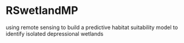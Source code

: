 # RSwetlandMP
using remote sensing to build a predictive habitat suitability model to identify isolated depressional wetlands 
